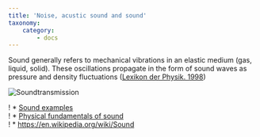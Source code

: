 ```yaml
---
title: 'Noise, acustic sound and sound'
taxonomy:
    category:
        - docs
---
```


Sound generally refers to mechanical vibrations in an elastic medium (gas, liquid, solid). These oscillations propagate in the form of sound waves as pressure and density fluctuations ([Lexikon der Physik. 1998](https://en.wikipedia.org/wiki/Sound#Physics_of_sound))
 
![Soundtransmission](schalluebertragung.jpg?lightbox=800,600&resize=400,200)

! * [Sound examples](http://www.laermorama.ch/m1_akustik/schall_w.html#schalldefinition) <br>
! * [Physical fundamentals of sound](https://www1.deutschebahn.com/laerm/grundlagen/physikalische_grundlagen-1097050) <br>
! * https://en.wikipedia.org/wiki/Sound
